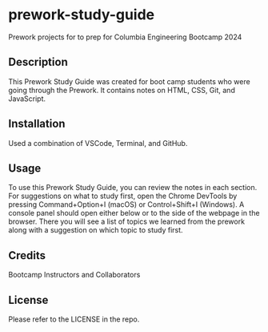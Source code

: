 # prework-study-guide
Prework projects for to prep for Columbia Engineering Bootcamp 2024

## Description

This Prework Study Guide was created for boot camp students who were going through the Prework. It contains notes on HTML, CSS, Git, and JavaScript.

## Installation

Used a combination of VSCode, Terminal, and GitHub.

## Usage

To use this Prework Study Guide, you can review the notes in each section. For suggestions on what to study first, open the Chrome DevTools by pressing Command+Option+I (macOS) or Control+Shift+I (Windows). A console panel should open either below or to the side of the webpage in the browser. There you will see a list of topics we learned from the prework along with a suggestion on which topic to study first.

## Credits

Bootcamp Instructors and Collaborators

## License

Please refer to the LICENSE in the repo.